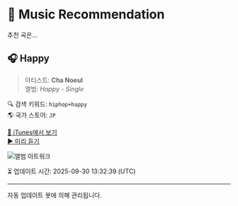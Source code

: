 
# 🎵 Music Recommendation

추천 곡은...

## 🎧 Happy  
> 아티스트: **Cha Noeul**  
> 앨범: _Happy - Single_  

🔍 검색 키워드: `hiphop+happy`  
🌎 국가 스토어: `JP`

[🔗 iTunes에서 보기](https://music.apple.com/jp/album/happy/1744282842?i=1744282843&uo=4)  
[▶️ 미리 듣기](https://audio-ssl.itunes.apple.com/itunes-assets/AudioPreview221/v4/42/5d/26/425d265d-732f-f092-e7bb-631b34fbf142/mzaf_10827291283139435524.plus.aac.p.m4a)

![앨범 아트워크](https://is1-ssl.mzstatic.com/image/thumb/Music221/v4/1b/f0/cf/1bf0cf96-dbb3-27d0-ad45-b7ab7bb34f52/8800250625440_cover.png/100x100bb.jpg)

⏳ 업데이트 시간: 2025-09-30 13:32:39 (UTC)

---
자동 업데이트 봇에 의해 관리됩니다.
